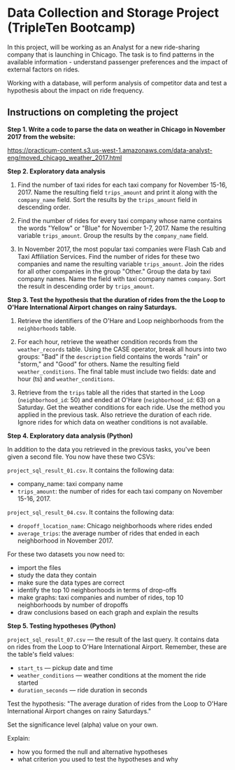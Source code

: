 # Data Collection and Storage Project (TripleTen Bootcamp)

In this project, will be working as an Analyst for a new ride-sharing company that is launching in Chicago. The task is to find patterns in the available information -  understand passenger preferences and the impact of external factors on rides.

Working with a database, will perform analysis of competitor data and test a hypothesis about the impact on ride frequency.

## Instructions on completing the project
**Step 1. Write a code to parse the data on weather in Chicago in November 2017 from the website:**

https://practicum-content.s3.us-west-1.amazonaws.com/data-analyst-eng/moved_chicago_weather_2017.html

**Step 2. Exploratory data analysis**

1. Find the number of taxi rides for each taxi company for November 15-16, 2017. Name the resulting field `trips_amount` and print it along with the `company_name` field. Sort the results by the `trips_amount` field in descending order.

2. Find the number of rides for every taxi company whose name contains the words "Yellow" or "Blue" for November 1-7, 2017. Name the resulting variable `trips_amount`. Group the results by the `company_name` field.

3. In November 2017, the most popular taxi companies were Flash Cab and Taxi Affiliation Services. Find the number of rides for these two companies and name the resulting variable `trips_amount`. Join the rides for all other companies in the group "Other." Group the data by taxi company names. Name the field with taxi company names `company`. Sort the result in descending order by `trips_amount`.

**Step 3. Test the hypothesis that the duration of rides from the the Loop to O'Hare International Airport changes on rainy Saturdays.**

1. Retrieve the identifiers of the O'Hare and Loop neighborhoods from the `neighborhoods` table.

2. For each hour, retrieve the weather condition records from the `weather_records` table. Using the CASE operator, break all hours into two groups: "Bad" if the `description` field contains the words "rain" or "storm," and "Good" for others. Name the resulting field `weather_conditions`. The final table must include two fields: date and hour (ts) and `weather_conditions`.

3. Retrieve from the `trips` table all the rides that started in the Loop (`neighborhood_id`: 50) and ended at O'Hare (`neighborhood_id`: 63) on a Saturday. Get the weather conditions for each ride. Use the method you applied in the previous task. Also retrieve the duration of each ride. Ignore rides for which data on weather conditions is not available.

**Step 4. Exploratory data analysis (Python)**

In addition to the data you retrieved in the previous tasks, you've been given a second file. You now have these two CSVs: 

`project_sql_result_01.csv`. It contains the following data:

- company_name: taxi company name
- `trips_amount`: the number of rides for each taxi company on November 15-16, 2017.

`project_sql_result_04.csv`. It contains the following data:

- `dropoff_location_name`: Chicago neighborhoods where rides ended
- `average_trips`: the average number of rides that ended in each neighborhood in November 2017.

For these two datasets you now need to:

- import the files
- study the data they contain
- make sure the data types are correct
- identify the top 10 neighborhoods in terms of drop-offs
- make graphs: taxi companies and number of rides, top 10 neighborhoods by number of dropoffs
- draw conclusions based on each graph and explain the results

**Step 5. Testing hypotheses (Python)**

`project_sql_result_07.csv` — the result of the last query. It contains data on rides from the Loop to O'Hare International Airport. Remember, these are the table's field values:

- `start_ts` — pickup date and time
- `weather_conditions` — weather conditions at the moment the ride started
- `duration_seconds` — ride duration in seconds

Test the hypothesis:
"The average duration of rides from the Loop to O'Hare International Airport changes on rainy Saturdays." 

Set the significance level (alpha) value on your own.

Explain:
- how you formed the null and alternative hypotheses
- what criterion you used to test the hypotheses and why